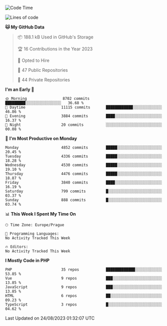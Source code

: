 <!--START_SECTION:waka-->
![Code Time](http://img.shields.io/badge/Code%20Time-1%2C583%20hrs%2058%20mins-blue)

![Lines of code](https://img.shields.io/badge/From%20Hello%20World%20I%27ve%20Written-7.7%20million%20lines%20of%20code-blue)

**🐱 My GitHub Data** 

> 📦 188.1 kB Used in GitHub's Storage 
 > 
> 🏆 16 Contributions in the Year 2023
 > 
> 💼 Opted to Hire
 > 
> 📜 47 Public Repositories 
 > 
> 🔑 44 Private Repositories 
 > 
**I'm an Early 🐤** 

```text
🌞 Morning                8702 commits        █████████░░░░░░░░░░░░░░░░   36.68 % 
🌆 Daytime                11115 commits       ████████████░░░░░░░░░░░░░   46.86 % 
🌃 Evening                3884 commits        ████░░░░░░░░░░░░░░░░░░░░░   16.37 % 
🌙 Night                  20 commits          ░░░░░░░░░░░░░░░░░░░░░░░░░   00.08 % 
```
📅 **I'm Most Productive on Monday** 

```text
Monday                   4852 commits        █████░░░░░░░░░░░░░░░░░░░░   20.45 % 
Tuesday                  4336 commits        █████░░░░░░░░░░░░░░░░░░░░   18.28 % 
Wednesday                4530 commits        █████░░░░░░░░░░░░░░░░░░░░   19.10 % 
Thursday                 4476 commits        █████░░░░░░░░░░░░░░░░░░░░   18.87 % 
Friday                   3840 commits        ████░░░░░░░░░░░░░░░░░░░░░   16.19 % 
Saturday                 799 commits         █░░░░░░░░░░░░░░░░░░░░░░░░   03.37 % 
Sunday                   888 commits         █░░░░░░░░░░░░░░░░░░░░░░░░   03.74 % 
```


📊 **This Week I Spent My Time On** 

```text
🕑︎ Time Zone: Europe/Prague

💬 Programming Languages: 
No Activity Tracked This Week

🔥 Editors: 
No Activity Tracked This Week
```

**I Mostly Code in PHP** 

```text
PHP                      35 repos            █████████████░░░░░░░░░░░░   53.85 % 
Vue                      9 repos             ███░░░░░░░░░░░░░░░░░░░░░░   13.85 % 
JavaScript               9 repos             ███░░░░░░░░░░░░░░░░░░░░░░   13.85 % 
HTML                     6 repos             ██░░░░░░░░░░░░░░░░░░░░░░░   09.23 % 
TypeScript               3 repos             █░░░░░░░░░░░░░░░░░░░░░░░░   04.62 % 
```




 Last Updated on 24/08/2023 01:32:07 UTC
<!--END_SECTION:waka-->
<!--
**AlexKratky/AlexKratky** is a ✨ _special_ ✨ repository because its `README.md` (this file) appears on your GitHub profile.

Here are some ideas to get you started:

- 🔭 I’m currently working on ...
- 🌱 I’m currently learning ...
- 👯 I’m looking to collaborate on ...
- 🤔 I’m looking for help with ...
- 💬 Ask me about ...
- 📫 How to reach me: ...
- 😄 Pronouns: ...
- ⚡ Fun fact: ...
-->
